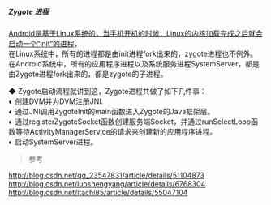 ##### Zygote 进程

[Android是基于Linux系统的，当手机开机的时候，Linux的内核加载完成之后就会启动一个“init“的进程](fork_Zygote.md)，   
在Linux系统中，所有的进程都是由init进程fork出来的，zygote进程也不例外。  
在Android系统中，所有的应用程序进程以及系统服务进程SystemServer，都是由Zygote进程fork出来的，都是zygote的子进程。  

◆ Zygote启动流程就讲到这，Zygote进程共做了如下几件事：   
◐ 创建DVM并为DVM注册JNI.   
◐ 通过JNI调用ZygoteInit的main函数进入Zygote的Java框架层。   
◐ 通过registerZygoteSocket函数创建服务端Socket，并通过runSelectLoop函数等待ActivityManagerService的请求来创建新的应用程序进程。   
◐ 启动SystemServer进程。  


> 参考   

http://blog.csdn.net/qq_23547831/article/details/51104873  
http://blog.csdn.net/luoshengyang/article/details/6768304    
http://blog.csdn.net/itachi85/article/details/55047104  



